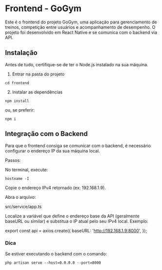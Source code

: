 # Frontend - GoGym

Este é o frontend do projeto GoGym, uma aplicação para gerenciamento de treinos, competição entre usuários e acompanhamento de desempenho.
O projeto foi desenvolvido em React Native e se comunica com o backend via API.

## Instalação

Antes de tudo, certifique-se de ter o Node.js instalado na sua máquina.

1. Entrar na pasta do projeto

``cd frontend``

2. Instalar as dependências

`npm install`

ou, se preferir:

`npm i`

## Integração com o Backend

Para que o frontend consiga se comunicar com o backend, é necessário configurar o endereço IP da sua máquina local.

Passos:

No terminal, execute:

`hostname -I`

Copie o endereço IPv4 retornado (ex: 192.168.1.9).

Abra o arquivo:

src/service/app.ts

Localize a variável que define o endereço base da API (geralmente baseURL ou similar) e substitua o IP atual pelo seu IPv4 local.
Exemplo:

export const api = axios.create({
  baseURL: 'http://192.168.1.9:8000',
});

### Dica

Se estiver executando o backend com o comando:

`php artisan serve --host=0.0.0.0 --port=8000`

